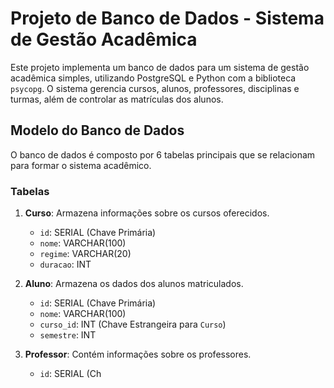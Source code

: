 # Projeto de Banco de Dados - Sistema de Gestão Acadêmica

Este projeto implementa um banco de dados para um sistema de gestão acadêmica simples, utilizando PostgreSQL e Python com a biblioteca `psycopg`. O sistema gerencia cursos, alunos, professores, disciplinas e turmas, além de controlar as matrículas dos alunos.

## Modelo do Banco de Dados

O banco de dados é composto por 6 tabelas principais que se relacionam para formar o sistema acadêmico.

### Tabelas

1.  **Curso**: Armazena informações sobre os cursos oferecidos.
    * `id`: SERIAL (Chave Primária)
    * `nome`: VARCHAR(100)
    * `regime`: VARCHAR(20)
    * `duracao`: INT

2.  **Aluno**: Armazena os dados dos alunos matriculados.
    * `id`: SERIAL (Chave Primária)
    * `nome`: VARCHAR(100)
    * `curso_id`: INT (Chave Estrangeira para `Curso`)
    * `semestre`: INT

3.  **Professor**: Contém informações sobre os professores.
    * `id`: SERIAL (Ch
